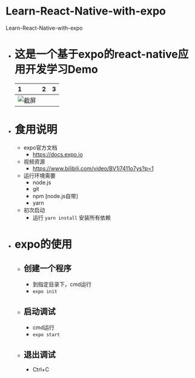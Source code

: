 # Learn-React-Native-with-expo
Learn-React-Native-with-expo

- # 这是一个基于expo的react-native应用开发学习Demo
  | 1                                                  |   2   |    3 |
  | :------------------------------------------------- | :---: | ---: |
  | ![截屏](https://s1.ax1x.com/2020/05/08/YnkeMQ.jpg) |       |      |

- # 食用说明
  - expo官方文档
    - https://docs.expo.io
   - 视频资源
     - https://www.bilibili.com/video/BV1j7411o7ys?p=1 
  - 运行环境需要
    - node.js
    - git
    - npm [node.js自带]
    - yarn
  - 初次启动
    - 运行 `yarn install` 安装所有依赖
- # expo的使用
    - ## 创建一个程序
        - 到指定目录下，cmd运行
        - `expo init `
    - ## 启动调试
        - cmd运行
        - `expo start`
    - ## 退出调试
        - Ctrl+C
  